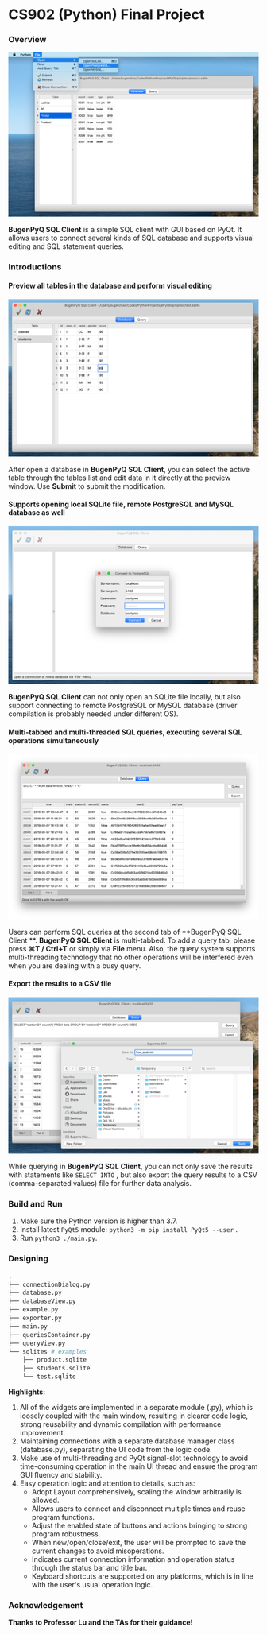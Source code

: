 # CS902 (Python) Final Project

### Overview

<img src="./imgs/overview.png" alt="Overview" style="zoom:50%;" />

**BugenPyQ SQL Client** is a simple SQL client with GUI based on PyQt. It allows users to connect several kinds of SQL database and supports visual editing and SQL statement queries.



### Introductions

#### Preview all tables in the database and perform visual editing

<img src="./imgs/edit.png" alt="edit" style="zoom:50%;" />

After open a database in **BugenPyQ SQL Client**, you can select the active table through the tables list and edit data in it directly at the preview window. Use **Submit** to submit the modification.

#### Supports opening local SQLite file, remote PostgreSQL and MySQL database as well

<img src="./imgs/postgresql.png" alt="postgresql" style="zoom:50%;" />

**BugenPyQ SQL Client** can not only open an SQLite file locally, but also support connecting to remote PostgreSQL or MySQL database (driver compilation is probably needed under different OS).

#### Multi-tabbed and multi-threaded SQL queries, executing several SQL operations simultaneously

<img src="./imgs/query.png" alt="query" style="zoom:50%;" />

Users can perform SQL queries at the second tab of **BugenPyQ SQL Client **. **BugenPyQ SQL Client** is multi-tabbed. To add a query tab, please press **⌘T / Ctrl+T** or simply via **File** menu. Also, the query system supports multi-threading technology that no other operations will be interfered even when you are dealing with a busy query.

#### Export the results to a CSV file

<img src="./imgs/export.png" alt="export" style="zoom:50%;" />

While querying in **BugenPyQ SQL Client**, you can not only save the results with statements like  `SELECT INTO` , but also export the query results to a CSV (comma-separated values) file for further data analysis.



### Build and Run


1. Make sure the Python version is higher than 3.7. 
2. Install latest `PyQt5` module: `python3 -m pip install PyQt5 --user` . 
3. Run `python3 ./main.py`.



### Designing

```bash
.
├── connectionDialog.py
├── database.py
├── databaseView.py
├── example.py
├── exporter.py
├── main.py
├── queriesContainer.py
├── queryView.py
└── sqlites # examples
    ├── product.sqlite
    ├── students.sqlite
    └── test.sqlite
```

**Highlights:**

1. All of the widgets are implemented in a separate module (.py), which is loosely coupled with the main window, resulting in clearer code logic, strong reusability and dynamic compilation with performance improvement.
2. Maintaining connections with a separate database manager class (database.py), separating the UI code from the logic code.
3. Make use of multi-threading and PyQt signal-slot technology to avoid time-consuming operation in the main UI thread and ensure the program GUI fluency and stability.
4. Easy operation logic and attention to details, such as:
   - Adopt Layout comprehensively, scaling the window arbitrarily is allowed.
	- Allows users to connect and disconnect multiple times and reuse program functions.
	- Adjust the enabled state of buttons and actions bringing to strong program robustness.
	- When new/open/close/exit, the user will be prompted to save the current changes to avoid misoperations.
	- Indicates current connection information and operation status through the status bar and title bar.
	- Keyboard shortcuts are supported on any platforms, which is in line with the user's usual operation logic.



### Acknowledgement

**Thanks to Professor Lu and the TAs for their guidance!**